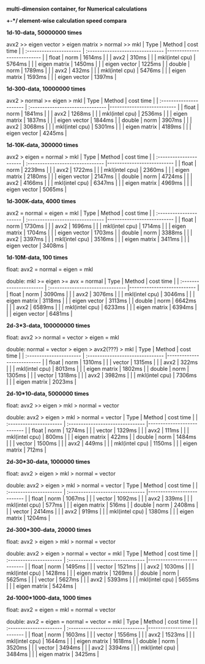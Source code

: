 **multi-dimension container, for Numerical calculations**

**+-*/ element-wise calculation speed compara**




**1d-10-data, 50000000 times**

avx2 >> eigen vector > eigen matrix > normal >> mkl
| Type                    | Method                           | cost time                  |
| :---------------------- | :------------------------------- |--------------------------- |
| float                   | norm                             | 1614ms                     |
|                         | avx2                             |  310ms                     |
|                         | mkl(intel cpu)                   | 5764ms                     |
|                         | eigen matrix                     | 1450ms                     |
|                         | eigen vector                     | 1225ms                     |
| double                  | norm                             | 1789ms                     |
|                         | avx2                             |  432ms                     |
|                         | mkl(intel cpu)                   | 5476ms                     |
|                         | eigen matrix                     | 1593ms                     |
|                         | eigen vector                     | 1397ms                     |




**1d-300-data, 10000000 times**

avx2 > normal >= eigen > mkl
| Type                    | Method                           | cost time                  |
| :---------------------- | :------------------------------- |--------------------------- |
| float                   | norm                             | 1841ms                     |
|                         | avx2                             | 1268ms                     |
|                         | mkl(intel cpu)                   | 2536ms                     |
|                         | eigen matrix                     | 1837ms                     |
|                         | eigen vector                     | 1844ms                     |
| double                  | norm                             | 3907ms                     |
|                         | avx2                             | 3068ms                     |
|                         | mkl(intel cpu)                   | 5301ms                     |
|                         | eigen matrix                     | 4189ms                     |
|                         | eigen vector                     | 4245ms                     |




**1d-10K-data, 300000 times**

avx2 > eigen = normal > mkl
| Type                    | Method                           | cost time                  |
| :---------------------- | :------------------------------- |--------------------------- |
| float                   | norm                             | 2239ms                     |
|                         | avx2                             | 1722ms                     |
|                         | mkl(intel cpu)                   | 2360ms                     |
|                         | eigen matrix                     | 2180ms                     |
|                         | eigen vector                     | 2147ms                     |
| double                  | norm                             | 4724ms                     |
|                         | avx2                             | 4166ms                     |
|                         | mkl(intel cpu)                   | 6347ms                     |
|                         | eigen matrix                     | 4969ms                     |
|                         | eigen vector                     | 5065ms                     |

**1d-300K-data, 4000 times**

avx2 = normal = eigen = mkl
| Type                    | Method                           | cost time                  |
| :---------------------- | :------------------------------- |--------------------------- |
| float                   | norm                             | 1730ms                     |
|                         | avx2                             | 1696ms                     |
|                         | mkl(intel cpu)                   | 1714ms                     |
|                         | eigen matrix                     | 1704ms                     |
|                         | eigen vector                     | 1703ms                     |
| double                  | norm                             | 3388ms                     |
|                         | avx2                             | 3397ms                     |
|                         | mkl(intel cpu)                   | 3516ms                     |
|                         | eigen matrix                     | 3411ms                     |
|                         | eigen vector                     | 3408ms                     |



**1d-10M-data, 100 times**

float:   avx2 = normal = eigen = mkl

double:  mkl >= eigen >= avx = normal
| Type                    | Method                           | cost time                  |
| :---------------------- | :------------------------------- |--------------------------- |
| float                   | norm                             | 3090ms                     |
|                         | avx2                             | 3076ms                     |
|                         | mkl(intel cpu)                   | 3046ms                     |
|                         | eigen matrix                     | 3118ms                     |
|                         | eigen vector                     | 3113ms                     |
| double                  | norm                             | 6642ms                     |
|                         | avx2                             | 6589ms                     |
|                         | mkl(intel cpu)                   | 6233ms                     |
|                         | eigen matrix                     | 6394ms                     |
|                         | eigen vector                     | 6481ms                     |


**2d-3*3-data, 100000000 times**

float:   avx2 >> normal = vector > eigen = mkl

double:  normal = vector > eigen > avx2(???) > mkl
| Type                    | Method                           | cost time                  |
| :---------------------- | :------------------------------- |--------------------------- |
| float                   | norm                             | 1310ms                     |
|                         | vector                           | 1315ms                     |
|                         | avx2                             |  322ms                     |
|                         | mkl(intel cpu)                   | 8013ms                     |
|                         | eigen matrix                     | 1802ms                     |
| double                  | norm                             | 1305ms                     |
|                         | vector                           | 1318ms                     |
|                         | avx2                             | 3982ms                     |
|                         | mkl(intel cpu)                   | 7306ms                     |
|                         | eigen matrix                     | 2023ms                     |


**2d-10*10-data, 5000000 times**

float:   avx2 >> eigen > mkl > normal = vector

double:  avx2 > eigen > mkl > normal = vector
| Type                    | Method                           | cost time                  |
| :---------------------- | :------------------------------- |--------------------------- |
| float                   | norm                             | 1274ms                     |
|                         | vector                           | 1329ms                     |
|                         | avx2                             |  111ms                     |
|                         | mkl(intel cpu)                   |  800ms                     |
|                         | eigen matrix                     |  422ms                     |
| double                  | norm                             | 1484ms                     |
|                         | vector                           | 1500ms                     |
|                         | avx2                             |  449ms                     |
|                         | mkl(intel cpu)                   | 1150ms                     |
|                         | eigen matrix                     |  712ms                     |



**2d-30*30-data, 1000000 times**

float:   avx2 > eigen > mkl > normal = vector

double:  avx2 > eigen > mkl > normal = vector
| Type                    | Method                           | cost time                  |
| :---------------------- | :------------------------------- |--------------------------- |
| float                   | norm                             | 1067ms                     |
|                         | vector                           | 1092ms                     |
|                         | avx2                             |  339ms                     |
|                         | mkl(intel cpu)                   |  577ms                     |
|                         | eigen matrix                     |  516ms                     |
| double                  | norm                             | 2408ms                     |
|                         | vector                           | 2414ms                     |
|                         | avx2                             |  919ms                     |
|                         | mkl(intel cpu)                   | 1380ms                     |
|                         | eigen matrix                     | 1204ms                     |



**2d-300*300-data, 20000 times**

float:   avx2 > eigen > mkl > normal = vector

double:  avx2 > eigen > normal = vector = mkl
| Type                    | Method                           | cost time                  |
| :---------------------- | :------------------------------- |--------------------------- |
| float                   | norm                             | 1495ms                     |
|                         | vector                           | 1521ms                     |
|                         | avx2                             | 1030ms                     |
|                         | mkl(intel cpu)                   | 1428ms                     |
|                         | eigen matrix                     | 1269ms                     |
| double                  | norm                             | 5625ms                     |
|                         | vector                           | 5627ms                     |
|                         | avx2                             | 5393ms                     |
|                         | mkl(intel cpu)                   | 5655ms                     |
|                         | eigen matrix                     | 5424ms                     |



**2d-1000*1000-data, 1000 times**

float:   avx2 = eigen = mkl = normal = vector

double:  avx2 = eigen = normal = vector = mkl
| Type                    | Method                           | cost time                  |
| :---------------------- | :------------------------------- |--------------------------- |
| float                   | norm                             | 1603ms                     |
|                         | vector                           | 1556ms                     |
|                         | avx2                             | 1523ms                     |
|                         | mkl(intel cpu)                   | 1644ms                     |
|                         | eigen matrix                     | 1618ms                     |
| double                  | norm                             | 3520ms                     |
|                         | vector                           | 3494ms                     |
|                         | avx2                             | 3394ms                     |
|                         | mkl(intel cpu)                   | 3484ms                     |
|                         | eigen matrix                     | 3425ms                     |